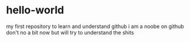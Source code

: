 # hello-world
my first repository to learn and understand github
i am a noobe on github don't no a bit now but will try to understand the shits 
